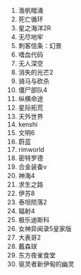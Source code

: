 1. 渔帆暗涌
2. 死亡循环
3. 星之海洋2R
4. 无尽地牢
5. 刺客信条：幻景
6. 嗜血代码
7. 无人深空
8. 消失的光芒2
9. 骑马与砍杀
10. 僵尸部队4
11. 纵横命途
12. 星际拓荒
13. 天外世界
14. kenshi
15. 文明6
16. 蔚蓝
17. rimworld
18. 密特罗德
19. 合金装备v
20. 神海4
21. 求生之路
22. 伊苏8
23. 泰坦陨落2
24. 辐射4
25. 极乐迪斯科
26. 女神异闻录5皇家版
27. 大表哥2
28. 戴森球
29. 东方夜雀食堂
30. 驱灵者新伊甸的幽灵
